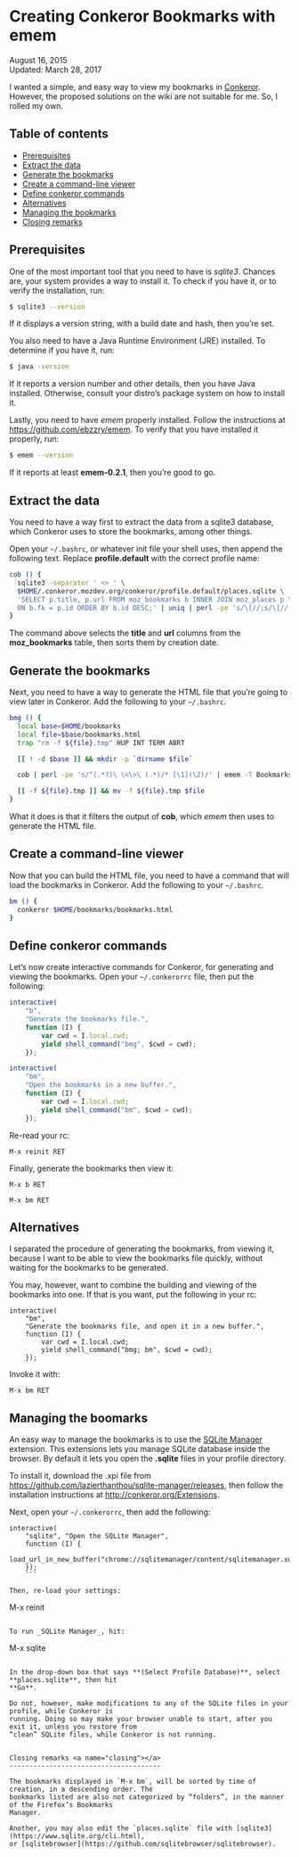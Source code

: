 Creating Conkeror Bookmarks with emem
=====================================

<div class="center">August 16, 2015</div>
<div class="center">Updated: March 28, 2017</div>

I wanted a simple, and easy way to view my bookmarks in [Conkeror](http://conkeror.org). However,
the proposed solutions on the wiki are not suitable for me. So, I rolled my own.


Table of contents
-----------------

- [Prerequisites](#prerequisites)
- [Extract the data](#extract)
- [Generate the bookmarks](#generate)
- [Create a command-line viewer](#cli)
- [Define conkeror commands](#commands)
- [Alternatives](#alternatives)
- [Managing the bookmarks](#managing)
- [Closing remarks](#closing)


Prerequisites <a name="prerequisites"></a>
------------------------------------------

One of the most important tool that you need to have is _sqlite3_. Chances are, your system provides
a way to install it. To check if you have it, or to verify the installation, run:

```bash
$ sqlite3 --version
```

If it displays a version string, with a build date and hash, then you’re set.

You also need to have a Java Runtime Environment (JRE) installed. To determine if you have it, run:

```bash
$ java -version
```

If it reports a version number and other details, then you have Java installed. Otherwise, consult
your distro’s package system on how to install it.

Lastly, you need to have _emem_ properly installed. Follow the instructions
at <https://github.com/ebzzry/emem>. To verify that you have installed it properly, run:

```bash
$ emem --version
```

If it reports at least **emem-0.2.1**, then you’re good to go.


Extract the data <a name="extract"></a>
---------------------------------------

You need to have a way first to extract the data from a sqlite3 database, which Conkeror uses to
store the bookmarks, among other things.

Open your `~/.bashrc`, or whatever init file your shell uses, then append the following
text. Replace **profile.default** with the correct profile name:

```bash
cob () {
  sqlite3 -separator ' <> ' \
  $HOME/.conkeror.mozdev.org/conkeror/profile.default/places.sqlite \
  'SELECT p.title, p.url FROM moz_bookmarks b INNER JOIN moz_places p \
  ON b.fk = p.id ORDER BY b.id DESC;' | uniq | perl -pe 's/\[//;s/\]//'
}
```

The command above selects the **title** and **url** columns from the **moz_bookmarks** table, then
sorts them by creation date.


Generate the bookmarks <a name="generate"></a>
----------------------------------------------

Next, you need to have a way to generate the HTML file that you’re going to view later in
Conkeror. Add the following to your `~/.bashrc`.

```bash
bmg () {
  local base=$HOME/bookmarks
  local file=$base/bookmarks.html
  trap "rm -f ${file}.tmp" HUP INT TERM ABRT

  [[ ! -d $base ]] && mkdir -p `dirname $file`

  cob | perl -pe 's/^(.*?)\ \<\>\ (.*)/* [\1](\2)/' | emem -T Bookmarks -o ${file}.tmp

  [[ -f ${file}.tmp ]] && mv -f ${file}.tmp $file
}
```

What it does is that it filters the output of **cob**, which _emem_ then uses to generate the HTML
file.


Create a command-line viewer <a name="cli"></a>
-----------------------------------------------

Now that you can build the HTML file, you need to have a command that will load the bookmarks in
Conkeror. Add the following to your `~/.bashrc`.

```bash
bm () {
  conkeror $HOME/bookmarks/bookmarks.html
}
```


Define conkeror commands <a name="commands"></a>
------------------------------------------------

Let’s now create interactive commands for Conkeror, for generating and viewing the bookmarks. Open
your `~/.conkerorrc` file, then put the following:

```javascript
interactive(
    "b",
    "Generate the bookmarks file.",
    function (I) {
        var cwd = I.local.cwd;
        yield shell_command("bmg", $cwd = cwd);
    });

interactive(
    "bm",
    "Open the bookmarks in a new buffer.",
    function (I) {
        var cwd = I.local.cwd;
        yield shell_command("bm", $cwd = cwd);
    });
```

Re-read your rc:

```
M-x reinit RET
```

Finally, generate the bookmarks then view it:

```
M-x b RET
```

```
M-x bm RET
```


Alternatives <a name="alternatives"></a>
----------------------------------------

I separated the procedure of generating the bookmarks, from viewing it, because I want to be able to
view the bookmarks file quickly, without waiting for the bookmarks to be generated.

You may, however, want to combine the building and viewing of the bookmarks into one. If that is you
want, put the following in your rc:

```
interactive(
    "bm",
    "Generate the bookmarks file, and open it in a new buffer.",
    function (I) {
        var cwd = I.local.cwd;
        yield shell_command("bmg; bm", $cwd = cwd);
    });
```

Invoke it with:

```
M-x bm RET
```


Managing the boomarks <a name="managing"></a>
---------------------------------------------

An easy way to manage the bookmarks is to use
the [SQLite Manager](https://github.com/lazierthanthou/sqlite-manager) extension. This extensions
lets you manage SQLite database inside the browser. By default it lets you open the **.sqlite**
files in your profile directory.

To install it, download the .xpi file
from <https://github.com/lazierthanthou/sqlite-manager/releases>, then follow the installation
instructions at <http://conkeror.org/Extensions>.

Next, open your `~/.conkerorrc`, then add the following:

```
interactive(
    "sqlite", "Open the SQLite Manager",
    function (I) {
        load_url_in_new_buffer("chrome://sqlitemanager/content/sqlitemanager.xul");
    });
    ```

Then, re-load your settings:

```
M-x reinit
```

To run _SQLite Manager_, hit:

```
M-x sqlite
```

In the drop-down box that says **(Select Profile Database)**, select **places.sqlite**, then hit
**Go**.

Do not, however, make modifications to any of the SQLite files in your profile, while Conkeror is
running. Doing so may make your browser unable to start, after you exit it, unless you restore from
“clean” SQLite files, while Conkeror is not running.


Closing remarks <a name="closing"></a>
--------------------------------------

The bookmarks displayed in `M-x bm`, will be sorted by time of creation, in a descending order. The
bookmarks listed are also not categorized by “folders”, in the manner of the Firefox’s Bookmarks
Manager.

Another, you may also edit the `places.sqlite` file with [sqlite3](https://www.sqlite.org/cli.html),
or [sqlitebrowser](https://github.com/sqlitebrowser/sqlitebrowser).
